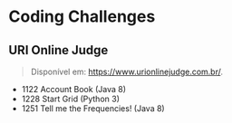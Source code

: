 # Coding Challenges

## URI Online Judge
> Disponível em: https://www.urionlinejudge.com.br/.
* 1122 Account Book (Java 8)
* 1228 Start Grid (Python 3)
* 1251 Tell me the Frequencies! (Java 8)
